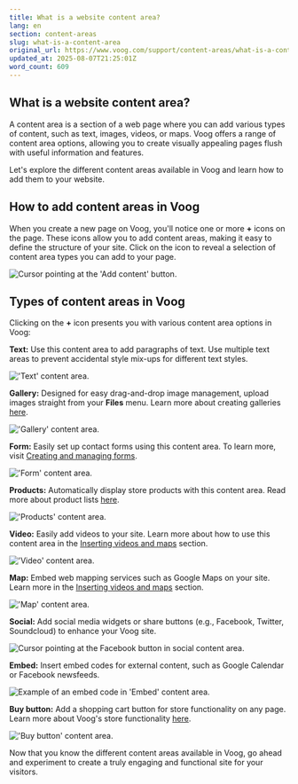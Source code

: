 ```yaml
---
title: What is a website content area?
lang: en
section: content-areas
slug: what-is-a-content-area
original_url: https://www.voog.com/support/content-areas/what-is-a-content-area
updated_at: 2025-08-07T21:25:01Z
word_count: 609
---
```

## What is a website content area?

A content area is a section of a web page where you can add various types of content, such as text, images, videos, or maps. Voog offers a range of content area options, allowing you to create visually appealing pages flush with useful information and features.

Let's explore the different content areas available in Voog and learn how to add them to your website.

## How to add content areas in Voog

When you create a new page on Voog, you'll notice one or more **+** icons on the page. These icons allow you to add content areas, making it easy to define the structure of your site. Click on the icon to reveal a selection of content area types you can add to your page.

![Cursor pointing at the 'Add content' button.](https://media.voog.com/0000/0036/2183/photos/Add_content_button_block.webp "Cursor pointing at the 'Add content' button.")

## Types of content areas in Voog

Clicking on the **+** icon presents you with various content area options in Voog:

**Text:** Use this content area to add paragraphs of text. Use multiple text areas to prevent accidental style mix-ups for different text styles.

!['Text' content area.](https://media.voog.com/0000/0036/2183/photos/Text_content_area_block.webp "'Text' content area.")

**Gallery:** Designed for easy drag-and-drop image management, upload images straight from your **Files** menu. Learn more about creating galleries [here](/support/your-pictures-and-files/picture-galleries).  

!['Gallery' content area.](https://media.voog.com/0000/0036/2183/photos/Gallery_content_area_block.webp "'Gallery' content area.")

**Form:** Easily set up contact forms using this content area. To learn more, visit [Creating and managing forms](/support/creating-and-managing-forms).

!['Form' content area.](https://media.voog.com/0000/0036/2183/photos/Form_content_area_block.webp "'Form' content area.")

**Products:** Automatically display store products with this content area. Read more about product lists [here](/support/online-store/product-list-content-area).

!['Products' content area.](https://media.voog.com/0000/0036/2183/photos/Products_content_area_block.webp "'Products' content area.")

**Video:** Easily add videos to your site. Learn more about how to use this content area in the [Inserting videos and maps](/support/managing-your-content/inserting-videos-and-maps#how-do-i-add-videos-to-my-voog-site) section.

!['Video' content area.](https://media.voog.com/0000/0036/2183/photos/Video_content_area_block.webp "'Video' content area.")

**Map:** Embed web mapping services such as Google Maps on your site. Learn more in the [Inserting videos and maps](/support/managing-your-content/inserting-videos-and-maps#how-do-i-add-a-google-map-to-my-site) section.

!['Map' content area.](https://media.voog.com/0000/0036/2183/photos/Map_content_area_block.webp "'Map' content area.")

**Social:** Add social media widgets or share buttons (e.g., Facebook, Twitter, Soundcloud) to enhance your Voog site.

![Cursor pointing at the Facebook button in social content area.](https://media.voog.com/0000/0036/2183/photos/Social_content_area_block.webp "Cursor pointing at the Facebook button in social content area.")

**Embed:** Insert embed codes for external content, such as Google Calendar or Facebook newsfeeds.

![Example of an embed code in 'Embed' content area.](https://media.voog.com/0000/0036/2183/photos/Embed_content_area_block.webp "Example of an embed code in 'Embed' content area.")

**Buy button:** Add a shopping cart button for store functionality on any page. Learn more about Voog's store functionality [here](/support/online-store/add-online-store).  

!['Buy button' content area.](https://media.voog.com/0000/0036/2183/photos/Buy_button_block.webp "'Buy button' content area.")

Now that you know the different content areas available in Voog, go ahead and experiment to create a truly engaging and functional site for your visitors.
